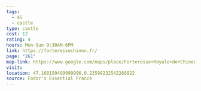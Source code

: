 ```yaml
---
tags:
  - 4S
  - castle
type: castle
cost: 12
rating: 4
hours: Mon-Sun 9:30AM-6PM
link: https://forteressechinon.fr/
page: "261"
map-link: https://www.google.com/maps/place/Forteresse+Royale+de+Chinon/@47.1681035,0.2307441,17z/data=!3m1!4b1!4m6!3m5!1s0x47f18cb205f056f9:0x780c48a0a470f69a!8m2!3d47.1681!4d0.235615!16s%2Fm%2F043l0bn?entry=ttu&g_ep=EgoyMDI0MDkxMS4wIKXMDSoASAFQAw%3D%3D
visit: 
location: 47.168150499999996,0.23599232542268922
source: Fodor's Essential France
---
```

